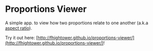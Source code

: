 # Proportions Viewer

A simple app. to view how two proportions relate to one another (a.k.a [aspect ratio](https://en.wikipedia.org/wiki/Aspect_ratio_(image))).

Try it out here: [http://fhightower.github.io/proportions-viewer/](http://fhightower.github.io/proportions-viewer/)!
